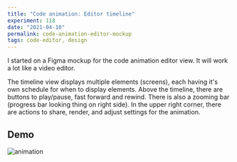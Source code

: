 ```yaml
---
title: "Code animation: Editor timeline"
experiment: 118
date: "2021-04-10"
permalink: code-animation-editor-mockup
tags: code-editor, design
---
```


I started on a Figma mockup for the code animation editor view. It will work a lot like a video editor.

The timeline view displays multiple elements (screens), each having it's own schedule for when to display elements.
Above the timeline, there are buttons to play/pause, fast forward and rewind. There is also a zooming bar (progress bar looking thing on right side).
In the upper right corner, there are actions to share, render, and adjust settings for the animation.

## Demo

<img alt="animation" src="https://res.cloudinary.com/dzwnkx0mk/image/upload/v1618034171/1000experiments.dev/code-animation-timeline-mockup_tiszpl.png"/>
